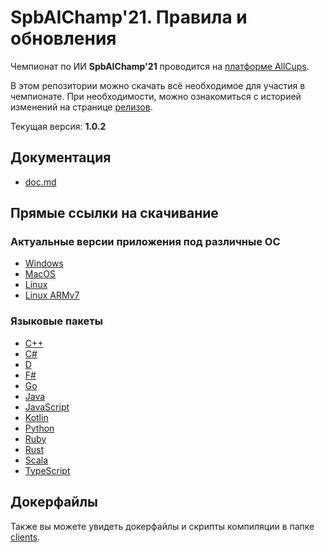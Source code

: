 # SpbAIChamp'21. Правила и обновления

Чемпионат по ИИ **SpbAIChamp'21** проводится на [платформе AllCups](https://cups.online/ru/contests/spbaichamp21).

В этом репозитории можно скачать всё необходимое для участия в чемпионате.
При необходимости, можно ознакомиться с историей изменений на странице [релизов](https://github.com/All-Cups/spbaichamp21/releases).

Текущая версия: **1.0.2**

## Документация

- [doc.md](doc/doc.md)

## Прямые ссылки на скачивание

### Актуальные версии приложения под различные ОС

- [Windows](https://github.com/All-Cups/spbaichamp21/releases/download/v1.0.2/app-windows.zip)
- [MacOS](https://github.com/All-Cups/spbaichamp21/releases/download/v1.0.2/app-macos.tar.gz)
- [Linux](https://github.com/All-Cups/spbaichamp21/releases/download/v1.0.2/app-linux.tar.gz)
- [Linux ARMv7](https://github.com/All-Cups/spbaichamp21/releases/download/v1.0.2/app-linux-armv7.tar.gz)

### Языковые пакеты

- [С++](https://github.com/All-Cups/spbaichamp21/releases/download/v1.0.2/client-cpp.zip)
- [C#](https://github.com/All-Cups/spbaichamp21/releases/download/v1.0.2/client-csharp.zip)
- [D](https://github.com/All-Cups/spbaichamp21/releases/download/v1.0.2/client-dlang.zip)
- [F#](https://github.com/All-Cups/spbaichamp21/releases/download/v1.0.2/client-fsharp.zip)
- [Go](https://github.com/All-Cups/spbaichamp21/releases/download/v1.0.2/client-go.zip)
- [Java](https://github.com/All-Cups/spbaichamp21/releases/download/v1.0.2/client-java.zip)
- [JavaScript](https://github.com/All-Cups/spbaichamp21/releases/download/v1.0.2/client-javascript.zip)
- [Kotlin](https://github.com/All-Cups/spbaichamp21/releases/download/v1.0.2/client-kotlin.zip)
- [Python](https://github.com/All-Cups/spbaichamp21/releases/download/v1.0.2/client-python.zip)
- [Ruby](https://github.com/All-Cups/spbaichamp21/releases/download/v1.0.2/client-ruby.zip)
- [Rust](https://github.com/All-Cups/spbaichamp21/releases/download/v1.0.2/client-rust.zip)
- [Scala](https://github.com/All-Cups/spbaichamp21/releases/download/v1.0.2/client-scala.zip)
- [TypeScript](https://github.com/All-Cups/spbaichamp21/releases/download/v1.0.2/client-typescript.zip)

## Докерфайлы

Также вы можете увидеть докерфайлы и скрипты компиляции в папке [clients](clients).
